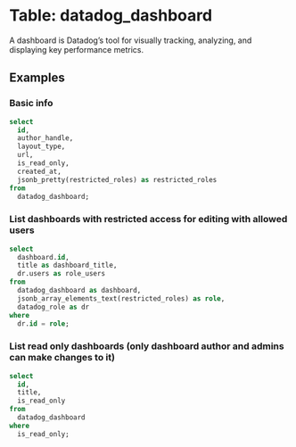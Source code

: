 # Table: datadog_dashboard

A dashboard is Datadog’s tool for visually tracking, analyzing, and displaying key performance metrics.

## Examples

### Basic info

```sql
select
  id,
  author_handle,
  layout_type,
  url,
  is_read_only,
  created_at,
  jsonb_pretty(restricted_roles) as restricted_roles
from
  datadog_dashboard;
```

### List dashboards with restricted access for editing with allowed users

```sql
select
  dashboard.id,
  title as dashboard_title,
  dr.users as role_users
from
  datadog_dashboard as dashboard,
  jsonb_array_elements_text(restricted_roles) as role,
  datadog_role as dr
where
  dr.id = role;
```

### List read only dashboards (only dashboard author and admins can make changes to it)

```sql
select
  id,
  title,
  is_read_only
from
  datadog_dashboard
where
  is_read_only;
```
